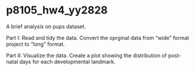 # p8105_hw4_yy2828

A brief analysis on pups dataset.

Part I: Read and tidy the data. Convert the oprginal data from “wide” format project to “long” format.

Part II: Visualize the data. Create a plot showing the distribution of post-natal days for each developmental landmark.
